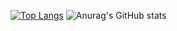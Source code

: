 [![Top Langs](https://github-readme-stats.vercel.app/api/top-langs/?username=zi_ha)](https://github.com/anuraghazra/github-readme-stats)
![Anurag's GitHub stats](https://github-readme-stats.vercel.app/api?username=zi_ha&show=discussions_started,discussions_answered,prs_merged,prs_merged_percentage)
